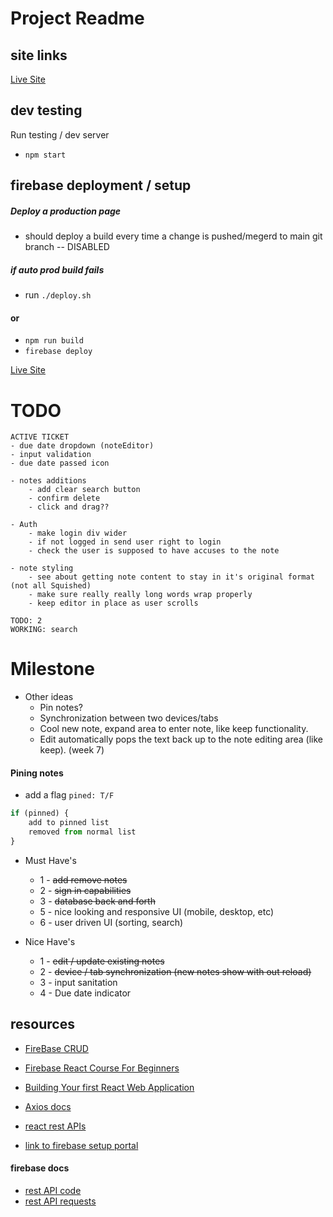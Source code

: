 # Project Readme

## site links
[Live Site](https://noted-eeafd.web.app)

## dev testing
Run testing  / dev server
- `npm start`

## firebase deployment / setup

##### Deploy a production page
- should deploy a build every time a change is pushed/megerd to main git branch -- DISABLED

##### if auto prod build fails
- run `./deploy.sh`

#### or

- `npm run build`
- `firebase deploy`

[Live Site](https://noted-eeafd.web.app)

# TODO
```
ACTIVE TICKET
- due date dropdown (noteEditor)
- input validation
- due date passed icon

- notes additions
    - add clear search button
    - confirm delete
    - click and drag??

- Auth
    - make login div wider
    - if not logged in send user right to login
    - check the user is supposed to have accuses to the note

- note styling
    - see about getting note content to stay in it's original format (not all Squished)
    - make sure really really long words wrap properly
    - keep editor in place as user scrolls

TODO: 2
WORKING: search
```

# Milestone
- Other ideas
    - Pin notes?
    - Synchronization between two devices/tabs
    - Cool new note, expand area to enter note, like keep functionality.
    - Edit automatically pops the text back up to the note editing area (like keep). (week 7)

#### Pining notes
- add a flag `pined: T/F`
```js
if (pinned) {
    add to pinned list
    removed from normal list
}
```

- Must Have's
    - 1 - ~~add remove notes~~
    - 2 - ~~sign in capabilities~~
    - 3 - ~~database back and forth~~
    - 5 - nice looking and responsive UI (mobile, desktop, etc)
    - 6 - user driven UI (sorting, search)

- Nice Have's
    - 1 - ~~edit / update existing notes~~
    - 2 - ~~device / tab synchronization (new notes show with out reload)~~
    - 3 - input sanitation
    - 4 - Due date indicator

## resources
- [FireBase CRUD](https://www.youtube.com/watch?v=2hR-uWjBAgw)

- [Firebase React Course For Beginners](https://www.youtube.com/watch?v=2hR-uWjBAgw)
- [Building Your first React Web Application](https://www.youtube.com/watch?v=NzpbupWoIV4)
- [Axios docs](https://axios-http.com/docs/api_intro)
- [react rest APIs](https://www.freecodecamp.org/news/how-work-with-restful-apis-in-react-simplified-steps-and-practical-examples/#heading-31-the-fetch-api)

- [link to firebase setup portal](https://www.freecodecamp.org/news/how-to-deploy-a-react-app-with-firebase/)

#### firebase docs
- [rest API code](https://firebase.google.com/docs/firestore/use-rest-api#making_rest_calls)
- [rest API requests](https://firebase.google.com/docs/firestore/reference/rest/)

